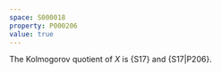 ```yaml
---
space: S000018
property: P000206
value: true
---
```


The Kolmogorov quotient of $X$ is {S17}
and {S17|P206}.
